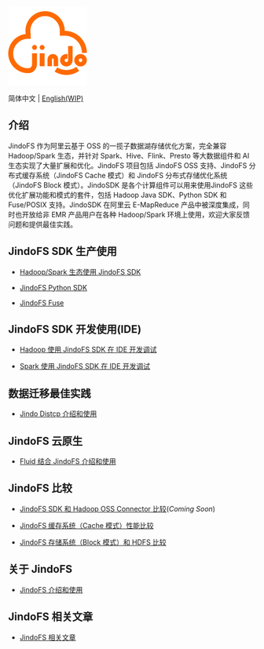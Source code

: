 
![](logo/JindoFS.png)

简体中文 | [English(WIP)](#)

## 介绍

JindoFS 作为阿里云基于 OSS 的一揽子数据湖存储优化方案，完全兼容 Hadoop/Spark 生态，并针对 Spark、Hive、Flink、Presto 等大数据组件和 AI 生态实现了大量扩展和优化。JindoFS 项目包括 JindoFS OSS 支持、JindoFS 分布式缓存系统（JindoFS Cache 模式）和 JindoFS 分布式存储优化系统（JindoFS Block 模式）。JindoSDK 是各个计算组件可以用来使用JindoFS 这些优化扩展功能和模式的套件，包括 Hadoop Java SDK、Python SDK 和 Fuse/POSIX 支持。JindoSDK 在阿里云 E-MapReduce 产品中被深度集成，同时也开放给非 EMR 产品用户在各种 Hadoop/Spark 环境上使用，欢迎大家反馈问题和提供最佳实践。

## JindoFS SDK 生产使用

* [Hadoop/Spark 生态使用 JindoFS SDK](docs/jindofs_sdk_overview.md)

* [JindoFS Python SDK](docs/pyjindo/jindosdk_python_sdk.md)

* [JindoFS Fuse](docs/jindofs_fuse/jindofs_fuse_overview.md)

## JindoFS SDK 开发使用(IDE)

* [Hadoop 使用 JindoFS SDK 在 IDE 开发调试](docs/jindofs_sdk_ide_hadoop.md)

* [Spark 使用 JindoFS SDK 在 IDE 开发调试](docs/spark/jindofs_sdk_ide_spark.md)

## 数据迁移最佳实践

* [Jindo Distcp 介绍和使用](docs/jindo_distcp/jindo_distcp_overview.md)

## JindoFS 云原生

* [Fluid 结合 JindoFS 介绍和使用](docs/jindo_fluid/jindo_fluid_overview.md)

## JindoFS 比较

* [JindoFS SDK 和 Hadoop OSS Connector 比较](#)(*Coming Soon*)

* [JindoFS 缓存系统（Cache 模式）性能比较](docs/comparisons/jindofs_cache_vs_no_cache.md)

* [JindoFS 存储系统（Block 模式）和 HDFS 比较](docs/comparisons/jindofs_block_vs_hdfs.md)

## 关于 JindoFS

* [JindoFS 介绍和使用](https://help.aliyun.com/document_detail/199488.html)

## JindoFS 相关文章

* [JindoFS 相关文章](docs/jindofs_articles.md)

